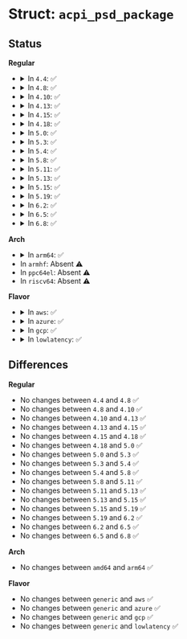 # Struct: <code>acpi_psd_package</code>

## Status
<b>Regular</b>
<ul>
<li>
<details>
<summary>In <code>4.4</code>: ✅</summary>

```c
struct acpi_psd_package {
    u64 num_entries;
    u64 revision;
    u64 domain;
    u64 coord_type;
    u64 num_processors;
};
```
</details>
</li>
<li>
<details>
<summary>In <code>4.8</code>: ✅</summary>

```c
struct acpi_psd_package {
    u64 num_entries;
    u64 revision;
    u64 domain;
    u64 coord_type;
    u64 num_processors;
};
```
</details>
</li>
<li>
<details>
<summary>In <code>4.10</code>: ✅</summary>

```c
struct acpi_psd_package {
    u64 num_entries;
    u64 revision;
    u64 domain;
    u64 coord_type;
    u64 num_processors;
};
```
</details>
</li>
<li>
<details>
<summary>In <code>4.13</code>: ✅</summary>

```c
struct acpi_psd_package {
    u64 num_entries;
    u64 revision;
    u64 domain;
    u64 coord_type;
    u64 num_processors;
};
```
</details>
</li>
<li>
<details>
<summary>In <code>4.15</code>: ✅</summary>

```c
struct acpi_psd_package {
    u64 num_entries;
    u64 revision;
    u64 domain;
    u64 coord_type;
    u64 num_processors;
};
```
</details>
</li>
<li>
<details>
<summary>In <code>4.18</code>: ✅</summary>

```c
struct acpi_psd_package {
    u64 num_entries;
    u64 revision;
    u64 domain;
    u64 coord_type;
    u64 num_processors;
};
```
</details>
</li>
<li>
<details>
<summary>In <code>5.0</code>: ✅</summary>

```c
struct acpi_psd_package {
    u64 num_entries;
    u64 revision;
    u64 domain;
    u64 coord_type;
    u64 num_processors;
};
```
</details>
</li>
<li>
<details>
<summary>In <code>5.3</code>: ✅</summary>

```c
struct acpi_psd_package {
    u64 num_entries;
    u64 revision;
    u64 domain;
    u64 coord_type;
    u64 num_processors;
};
```
</details>
</li>
<li>
<details>
<summary>In <code>5.4</code>: ✅</summary>

```c
struct acpi_psd_package {
    u64 num_entries;
    u64 revision;
    u64 domain;
    u64 coord_type;
    u64 num_processors;
};
```
</details>
</li>
<li>
<details>
<summary>In <code>5.8</code>: ✅</summary>

```c
struct acpi_psd_package {
    u64 num_entries;
    u64 revision;
    u64 domain;
    u64 coord_type;
    u64 num_processors;
};
```
</details>
</li>
<li>
<details>
<summary>In <code>5.11</code>: ✅</summary>

```c
struct acpi_psd_package {
    u64 num_entries;
    u64 revision;
    u64 domain;
    u64 coord_type;
    u64 num_processors;
};
```
</details>
</li>
<li>
<details>
<summary>In <code>5.13</code>: ✅</summary>

```c
struct acpi_psd_package {
    u64 num_entries;
    u64 revision;
    u64 domain;
    u64 coord_type;
    u64 num_processors;
};
```
</details>
</li>
<li>
<details>
<summary>In <code>5.15</code>: ✅</summary>

```c
struct acpi_psd_package {
    u64 num_entries;
    u64 revision;
    u64 domain;
    u64 coord_type;
    u64 num_processors;
};
```
</details>
</li>
<li>
<details>
<summary>In <code>5.19</code>: ✅</summary>

```c
struct acpi_psd_package {
    u64 num_entries;
    u64 revision;
    u64 domain;
    u64 coord_type;
    u64 num_processors;
};
```
</details>
</li>
<li>
<details>
<summary>In <code>6.2</code>: ✅</summary>

```c
struct acpi_psd_package {
    u64 num_entries;
    u64 revision;
    u64 domain;
    u64 coord_type;
    u64 num_processors;
};
```
</details>
</li>
<li>
<details>
<summary>In <code>6.5</code>: ✅</summary>

```c
struct acpi_psd_package {
    u64 num_entries;
    u64 revision;
    u64 domain;
    u64 coord_type;
    u64 num_processors;
};
```
</details>
</li>
<li>
<details>
<summary>In <code>6.8</code>: ✅</summary>

```c
struct acpi_psd_package {
    u64 num_entries;
    u64 revision;
    u64 domain;
    u64 coord_type;
    u64 num_processors;
};
```
</details>
</li>
</ul>
<b>Arch</b>
<ul>
<li>
<details>
<summary>In <code>arm64</code>: ✅</summary>

```c
struct acpi_psd_package {
    u64 num_entries;
    u64 revision;
    u64 domain;
    u64 coord_type;
    u64 num_processors;
};
```
</details>
</li>
<li>
In <code>armhf</code>: Absent ⚠️
</li>
<li>
In <code>ppc64el</code>: Absent ⚠️
</li>
<li>
In <code>riscv64</code>: Absent ⚠️
</li>
</ul>
<b>Flavor</b>
<ul>
<li>
<details>
<summary>In <code>aws</code>: ✅</summary>

```c
struct acpi_psd_package {
    u64 num_entries;
    u64 revision;
    u64 domain;
    u64 coord_type;
    u64 num_processors;
};
```
</details>
</li>
<li>
<details>
<summary>In <code>azure</code>: ✅</summary>

```c
struct acpi_psd_package {
    u64 num_entries;
    u64 revision;
    u64 domain;
    u64 coord_type;
    u64 num_processors;
};
```
</details>
</li>
<li>
<details>
<summary>In <code>gcp</code>: ✅</summary>

```c
struct acpi_psd_package {
    u64 num_entries;
    u64 revision;
    u64 domain;
    u64 coord_type;
    u64 num_processors;
};
```
</details>
</li>
<li>
<details>
<summary>In <code>lowlatency</code>: ✅</summary>

```c
struct acpi_psd_package {
    u64 num_entries;
    u64 revision;
    u64 domain;
    u64 coord_type;
    u64 num_processors;
};
```
</details>
</li>
</ul>

## Differences
<b>Regular</b>
<ul>
<li>
No changes between <code>4.4</code> and <code>4.8</code> ✅
</li>
<li>
No changes between <code>4.8</code> and <code>4.10</code> ✅
</li>
<li>
No changes between <code>4.10</code> and <code>4.13</code> ✅
</li>
<li>
No changes between <code>4.13</code> and <code>4.15</code> ✅
</li>
<li>
No changes between <code>4.15</code> and <code>4.18</code> ✅
</li>
<li>
No changes between <code>4.18</code> and <code>5.0</code> ✅
</li>
<li>
No changes between <code>5.0</code> and <code>5.3</code> ✅
</li>
<li>
No changes between <code>5.3</code> and <code>5.4</code> ✅
</li>
<li>
No changes between <code>5.4</code> and <code>5.8</code> ✅
</li>
<li>
No changes between <code>5.8</code> and <code>5.11</code> ✅
</li>
<li>
No changes between <code>5.11</code> and <code>5.13</code> ✅
</li>
<li>
No changes between <code>5.13</code> and <code>5.15</code> ✅
</li>
<li>
No changes between <code>5.15</code> and <code>5.19</code> ✅
</li>
<li>
No changes between <code>5.19</code> and <code>6.2</code> ✅
</li>
<li>
No changes between <code>6.2</code> and <code>6.5</code> ✅
</li>
<li>
No changes between <code>6.5</code> and <code>6.8</code> ✅
</li>
</ul>
<b>Arch</b>
<ul>
<li>
No changes between <code>amd64</code> and <code>arm64</code> ✅
</li>
</ul>
<b>Flavor</b>
<ul>
<li>
No changes between <code>generic</code> and <code>aws</code> ✅
</li>
<li>
No changes between <code>generic</code> and <code>azure</code> ✅
</li>
<li>
No changes between <code>generic</code> and <code>gcp</code> ✅
</li>
<li>
No changes between <code>generic</code> and <code>lowlatency</code> ✅
</li>
</ul>
